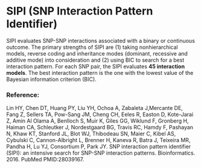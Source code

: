 # SIPI (SNP Interaction Pattern Identifier)

SIPI evaluates SNP-SNP interactions associated with a binary or continuous outcome. The primary strengths of SIPI are (1) taking nonhierarchical models, reverse coding and inheritance modes (dominant, recessive and additive mode) into consideration and (2) using BIC to search for a best interaction pattern. For each SNP pair, the SIPI evaluates **45 interaction models**. The best interaction pattern is the one with the lowest value of the Bayesian information criterion (BIC).

### Reference: 

Lin HY, Chen DT, Huang PY, Liu YH, Ochoa A, Zabaleta J,Mercante DE, Fang Z, Sellers TA, Pow-Sang JM, Cheng CH, Eeles R, Easton D, Kote-Jarai Z, Amin Al Olama A, Benlloch S, Muir K, Giles GG, Wiklund F, Gronberg H, Haiman CA, Schleutker J, Nordestgaard BG, Travis RC, Hamdy F, Pashayan N, Khaw KT, Stanford JL, Blot WJ, Thibodeau SN, Maier C, Kibel AS, Cybulski C, Cannon-Albright L, Brenner H, Kaneva R, Batra J, Teixeira MR, Pandha H, Lu YJ, Consortium P, Park JY. SNP interaction pattern identifier (SIPI): an intensive search for SNP-SNP interaction patterns. Bioinformatics. 2016. PubMed PMID:28039167.


